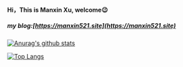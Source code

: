 #### Hi，This is Manxin Xu, welcome😉

##### my blog:[https://manxin521.site](https://manxin521.site)

[![Anurag's github stats](https://github-readme-stats.vercel.app/api?username=xmx-521&show_icons=true)](https://github.com/anuraghazra/github-readme-stats)

[![Top Langs](https://github-readme-stats.vercel.app/api/top-langs/?username=xmx-521&layout=compact)](https://github.com/anuraghazra/github-readme-stats)